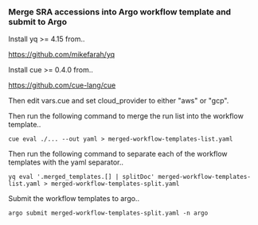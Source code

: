 ### Merge SRA accessions into Argo workflow template and submit to Argo 

Install yq >= 4.15 from.. 

https://github.com/mikefarah/yq

Install cue >= 0.4.0 from.. 

https://github.com/cue-lang/cue

Then edit vars.cue and set cloud_provider to either "aws" or "gcp".


Then run the following command to merge the run list into the workflow template.. 

```
cue eval ./... --out yaml > merged-workflow-templates-list.yaml
```

Then run the following command to separate each of the workflow templates with the yaml separator.. 

```
yq eval '.merged_templates.[] | splitDoc' merged-workflow-templates-list.yaml > merged-workflow-templates-split.yaml
```

Submit the workflow templates to argo..

```
argo submit merged-workflow-templates-split.yaml -n argo
```
